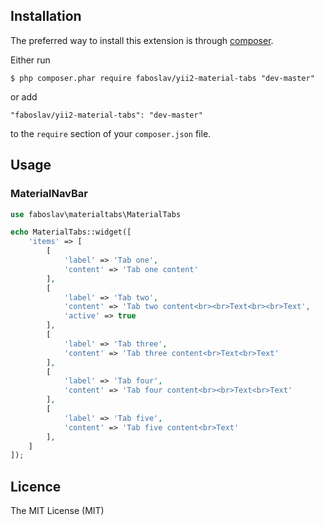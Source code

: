 ## Installation

The preferred way to install this extension is through [composer](http://getcomposer.org/download/).

Either run

```
$ php composer.phar require faboslav/yii2-material-tabs "dev-master"
```

or add

```
"faboslav/yii2-material-tabs": "dev-master"
```

to the ```require``` section of your `composer.json` file.

## Usage

### MaterialNavBar

```php
use faboslav\materialtabs\MaterialTabs

echo MaterialTabs::widget([
    'items' => [
        [
            'label' => 'Tab one',
            'content' => 'Tab one content'
        ],
        [
            'label' => 'Tab two',
            'content' => 'Tab two content<br><br>Text<br><br>Text',
            'active' => true
        ],
        [
            'label' => 'Tab three',
            'content' => 'Tab three content<br>Text<br>Text'
        ],
        [
            'label' => 'Tab four',
            'content' => 'Tab four content<br><br>Text<br>Text'
        ],
        [
            'label' => 'Tab five',
            'content' => 'Tab five content<br>Text'
        ],
    ]
]);
```
## Licence

The MIT License (MIT)